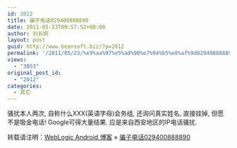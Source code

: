 ```yaml
---
id: 2012
title: 骗子电话029400888890
date: 2011-05-23T09:57:52+00:00
author: 刘长炯
layout: post
guid: http://www.beansoft.biz/?p=2012
permalink: '/2011/05/23/%e9%aa%97%e5%ad%90%e7%94%b5%e8%af%9d029400888890/'
views:
  - "3853"
original_post_id:
  - "2012"
categories:
  - 其它
---
```

骚扰本人两次, 自称什么XXX(英语字母)会务组, 还询问真实姓名, 直接挂掉, 但愿不是吸金电话! Google可得大量结果. 应是来自西安地区的IP电话骚扰.

转载请注明：[WebLogic Android 博客](http://www.beansoft.biz) &raquo; [骗子电话029400888890](http://www.beansoft.biz/2011/05/23/%e9%aa%97%e5%ad%90%e7%94%b5%e8%af%9d029400888890/)